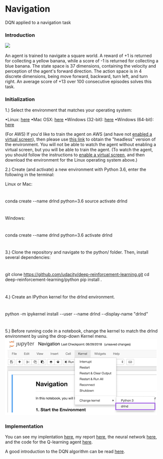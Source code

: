 # Navigation
DQN applied to a navigation task

### Introduction

![](uploads/banana.gif)

An agent is trained to navigate a square world. A reward of +1 is returned for collecting a yellow banana, while a score of -1 is returned for collecting a blue banana. The state space is 37 dimensions, containing the velocity and perception of the agent's forward direction. The action space is in 4 discrete dimensions, being move forward, backward, turn left, and turn right. An average score of +13 over 100 consecutive episodes solves this task.

### Initialization
 1.) Select the environment that matches your operating system:
 
•Linux: [here](https://s3-us-west-1.amazonaws.com/udacity-drlnd/P1/Banana/Banana_Linux.zip)
•Mac OSX: [here](https://s3-us-west-1.amazonaws.com/udacity-drlnd/P1/Banana/Banana.app.zip)
•Windows (32-bit): [here](https://s3-us-west-1.amazonaws.com/udacity-drlnd/P1/Banana/Banana_Windows_x86.zip)
•Windows (64-bit): [here](https://s3-us-west-1.amazonaws.com/udacity-drlnd/P1/Banana/Banana_Windows_x86_64.zip)

(For AWS) If you'd like to train the agent on AWS (and have not [enabled a virtual screen](https://github.com/Unity-Technologies/ml-agents/blob/master/docs/Training-on-Amazon-Web-Service.md)), then please use [this link](https://s3-us-west-1.amazonaws.com/udacity-drlnd/P1/Banana/Banana_Linux_NoVis.zip) to obtain the "headless" version of the environment. You will not be able to watch the agent without enabling a virtual screen, but you will be able to train the agent. (To watch the agent, you should follow the instructions to [enable a virtual screen](https://github.com/Unity-Technologies/ml-agents/blob/master/docs/Training-on-Amazon-Web-Service.md), and then download the environment for the Linux operating system above.)

2.) Create (and activate) a new environment with Python 3.6, enter the following in the terminal:

Linux or Mac:
#
conda create --name drlnd python=3.6
source activate drlnd
#
Windows:
#
conda create --name drlnd python=3.6 
activate drlnd
#

3.) Clone the repository and navigate to the python/ folder. Then, install several dependencies:
#
git clone https://github.com/udacity/deep-reinforcement-learning.git
cd deep-reinforcement-learning/python
pip install .
#

4.) Create an IPython kernel for the drlnd environment.
#
python -m ipykernel install --user --name drlnd --display-name "drlnd"
#

5.) Before running code in a notebook, change the kernel to match the drlnd environment by using the drop-down Kernel menu.
![](uploads/kernel.png)

### Implementation

You can see my implentation [here](https://github.com/brand909/Navigation/blob/master/Navigation.ipynb), my report [here](https://github.com/brand909/Navigation/blob/master/REPORT.md), the neural network [here](https://github.com/brand909/Navigation/blob/master/model.py), and the code for the Q-learning agent [here](https://github.com/brand909/Navigation/blob/master/agent.py).

A good introduction to the DQN algorithm can be read [here](https://storage.googleapis.com/deepmind-media/dqn/DQNNaturePaper.pdf).
